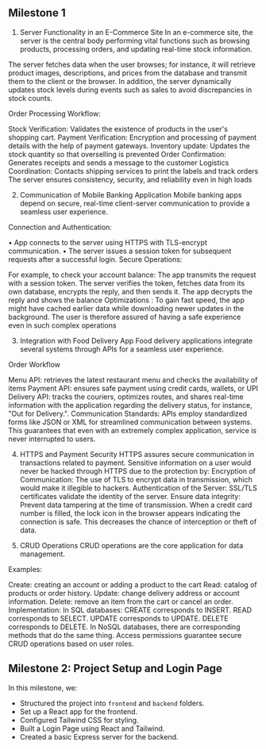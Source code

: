 ## Milestone 1

1. Server Functionality in an E-Commerce Site
In an e-commerce site, the server is the central body performing vital functions such as browsing products, processing orders, and updating real-time stock information.

The server fetches data when the user browses; for instance, it will retrieve product images, descriptions, and prices from the database and transmit them to the client or the browser. In addition, the server dynamically updates stock levels during events such as sales to avoid discrepancies in stock counts.

Order Processing Workflow:

Stock Verification: Validates the existence of products in the user's shopping cart. Payment Verification: Encryption and processing of payment details with the help of payment gateways. Inventory update: Updates the stock quantity so that overselling is prevented Order Confirmation: Generates receipts and sends a message to the customer Logistics Coordination: Contacts shipping services to print the labels and track orders The server ensures consistency, security, and reliability even in high loads

2. Communication of Mobile Banking Application
Mobile banking apps depend on secure, real-time client-server communication to provide a seamless user experience.

Connection and Authentication:

• App connects to the server using HTTPS with TLS-encrypt communication. • The server issues a session token for subsequent requests after a successful login. Secure Operations:

For example, to check your account balance: The app transmits the request with a session token. The server verifies the token, fetches data from its own database, encrypts the reply, and then sends it. The app decrypts the reply and shows the balance Optimizations : To gain fast speed, the app might have cached earlier data while downloading newer updates in the background. The user is therefore assured of having a safe experience even in such complex operations

3. Integration with Food Delivery App
Food delivery applications integrate several systems through APIs for a seamless user experience.

Order Workflow

Menu API: retrieves the latest restaurant menu and checks the availability of items Payment API: ensures safe payment using credit cards, wallets, or UPI Delivery API: tracks the couriers, optimizes routes, and shares real-time information with the application regarding the delivery status, for instance, "Out for Delivery.". Communication Standards: APIs employ standardized forms like JSON or XML for streamlined communication between systems. This guarantees that even with an extremely complex application, service is never interrupted to users.

4. HTTPS and Payment Security
HTTPS assures secure communication in transactions related to payment. Sensitive information on a user would never be hacked through HTTPS due to the protection by: Encryption of Communication: The use of TLS to encrypt data in transmission, which would make it illegible to hackers. Authentication of the Server: SSL/TLS certificates validate the identity of the server. Ensure data integrity: Prevent data tampering at the time of transmission. When a credit card number is filled, the lock icon in the browser appears indicating the connection is safe. This decreases the chance of interception or theft of data.

5. CRUD Operations
CRUD operations are the core application for data management.

Examples:

Create: creating an account or adding a product to the cart Read: catalog of products or order history. Update: change delivery address or account information. Delete: remove an item from the cart or cancel an order. Implementation: In SQL databases: CREATE corresponds to INSERT. READ corresponds to SELECT. UPDATE corresponds to UPDATE. DELETE corresponds to DELETE. In NoSQL databases, there are corresponding methods that do the same thing. Access permissions guarantee secure CRUD operations based on user roles.


## Milestone 2: Project Setup and Login Page

In this milestone, we:
- Structured the project into `frontend` and `backend` folders.
- Set up a React app for the frontend.
- Configured Tailwind CSS for styling.
- Built a Login Page using React and Tailwind.
- Created a basic Express server for the backend.
